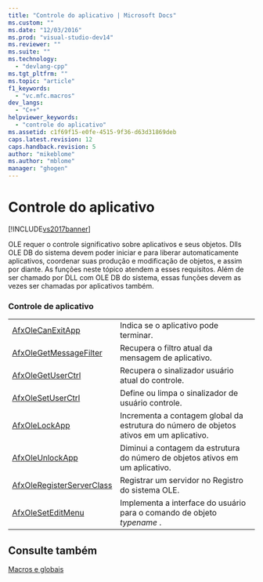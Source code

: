 ```yaml
---
title: "Controle do aplicativo | Microsoft Docs"
ms.custom: ""
ms.date: "12/03/2016"
ms.prod: "visual-studio-dev14"
ms.reviewer: ""
ms.suite: ""
ms.technology: 
  - "devlang-cpp"
ms.tgt_pltfrm: ""
ms.topic: "article"
f1_keywords: 
  - "vc.mfc.macros"
dev_langs: 
  - "C++"
helpviewer_keywords: 
  - "controle do aplicativo"
ms.assetid: c1f69f15-e0fe-4515-9f36-d63d31869deb
caps.latest.revision: 12
caps.handback.revision: 5
author: "mikeblome"
ms.author: "mblome"
manager: "ghogen"
---
```

# Controle do aplicativo
[!INCLUDE[vs2017banner](../../assembler/inline/includes/vs2017banner.md)]

OLE requer o controle significativo sobre aplicativos e seus objetos.  Dlls OLE DB do sistema devem poder iniciar e para liberar automaticamente aplicativos, coordenar suas produção e modificação de objetos, e assim por diante.  As funções neste tópico atendem a esses requisitos.  Além de ser chamado por DLL com OLE DB do sistema, essas funções devem as vezes ser chamadas por aplicativos também.  
  
### Controle de aplicativo  
  
|||  
|-|-|  
|[AfxOleCanExitApp](../Topic/AfxOleCanExitApp.md)|Indica se o aplicativo pode terminar.|  
|[AfxOleGetMessageFilter](../Topic/AfxOleGetMessageFilter.md)|Recupera o filtro atual da mensagem de aplicativo.|  
|[AfxOleGetUserCtrl](../Topic/AfxOleGetUserCtrl.md)|Recupera o sinalizador usuário atual do controle.|  
|[AfxOleSetUserCtrl](../Topic/AfxOleSetUserCtrl.md)|Define ou limpa o sinalizador de usuário controle.|  
|[AfxOleLockApp](../Topic/AfxOleLockApp.md)|Incrementa a contagem global da estrutura do número de objetos ativos em um aplicativo.|  
|[AfxOleUnlockApp](../Topic/AfxOleUnlockApp.md)|Diminui a contagem da estrutura do número de objetos ativos em um aplicativo.|  
|[AfxOleRegisterServerClass](../Topic/AfxOleRegisterServerClass.md)|Registrar um servidor no Registro do sistema OLE.|  
|[AfxOleSetEditMenu](../Topic/AfxOleSetEditMenu.md)|Implementa a interface do usuário para o comando de objeto *typename* .|  
  
## Consulte também  
 [Macros e globais](../../mfc/reference/mfc-macros-and-globals.md)
